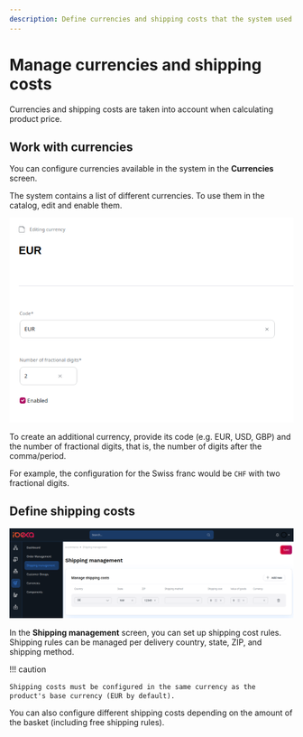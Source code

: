 ```yaml
---
description: Define currencies and shipping costs that the system used for calculating product prices.
---
```


# Manage currencies and shipping costs

Currencies and shipping costs are taken into account when calculating product price.

## Work with currencies

You can configure currencies available in the system in the **Currencies** screen.

The system contains a list of different currencies.
To use them in the catalog, edit and enable them.

![Enabling a currency](img/enable_currency.png)

To create an additional currency, provide its code (e.g. EUR, USD, GBP) and the number of fractional digits,
that is, the number of digits after the comma/period.

For example, the configuration for the Swiss franc would be `CHF` with two fractional digits.

## Define shipping costs

![](img/shipping_costs.png)

In the **Shipping management** screen, you can set up shipping cost rules. 
Shipping rules can be managed per delivery country, state, ZIP, and shipping method.

!!! caution

    Shipping costs must be configured in the same currency as the product's base currency (EUR by default).

You can also configure different shipping costs depending on the amount of the basket (including free shipping rules).
